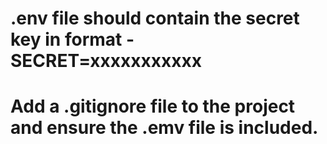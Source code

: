 # .env file should contain the secret key in format - SECRET=xxxxxxxxxxx

# Add a .gitignore file to the project and ensure the .emv file is included.